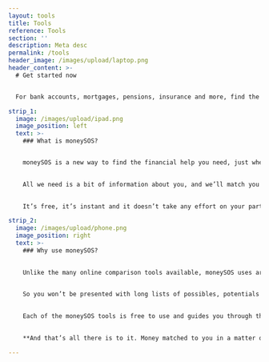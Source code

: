 ```yaml
---
layout: tools
title: Tools
reference: Tools
section: ''
description: Meta desc
permalink: /tools
header_image: /images/upload/laptop.png
header_content: >-
  # Get started now


  For bank accounts, mortgages, pensions, insurance and more, find the financial help you need in a matter of minutes.

strip_1:
  image: /images/upload/ipad.png
  image_position: left
  text: >-
    ### What is moneySOS?


    moneySOS is a new way to find the financial help you need, just when you need it. Our AI-driven platform cuts out all the time and stress of searching the market, comparing offers and trying to understand which suits you best. 

    
    All we need is a bit of information about you, and we’ll match you to the provider who best fits what you’re looking for.

    
    It’s free, it’s instant and it doesn’t take any effort on your part. So for bank accounts, mortgages, pensions, claims and other areas of your financial life, there’s never been a smarter option.

strip_2:
  image: /images/upload/phone.png
  image_position: right
  text: >-
    ### Why use moneySOS?

    
    Unlike the many online comparison tools available, moneySOS uses artificial intelligence to understand exactly what you’re looking for and then find your most likely money match. 

    
    So you won’t be presented with long lists of possibles, potentials and probables. Instead, our technology does all of that work for you instantly, connecting you directly to what suits you best, right away.

    
    Each of the moneySOS tools is free to use and guides you through the process in quick, easy steps. By answering a few simple questions, you’re matched with a specific supplier, product or service, based on cost, customer reviews or location.

    
    **And that’s all there is to it. Money matched to you in a matter of minutes.**

---
```


